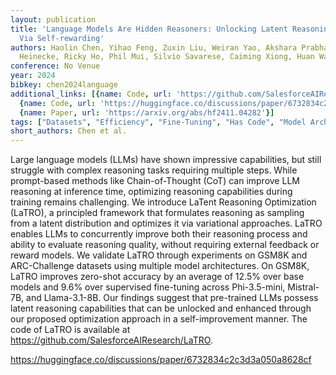 ```yaml
---
layout: publication
title: 'Language Models Are Hidden Reasoners: Unlocking Latent Reasoning Capabilities
  Via Self-rewarding'
authors: Haolin Chen, Yihao Feng, Zuxin Liu, Weiran Yao, Akshara Prabhakar, Shelby
  Heinecke, Ricky Ho, Phil Mui, Silvio Savarese, Caiming Xiong, Huan Wang
conference: No Venue
year: 2024
bibkey: chen2024language
additional_links: [{name: Code, url: 'https://github.com/SalesforceAIResearch/LaTRO'},
  {name: Code, url: 'https://huggingface.co/discussions/paper/6732834c2c3d3a050a8628cf'},
  {name: Paper, url: 'https://arxiv.org/abs/hf2411.04282'}]
tags: ["Datasets", "Efficiency", "Fine-Tuning", "Has Code", "Model Architecture", "Prompting", "Reinforcement Learning", "Tools", "Training Techniques"]
short_authors: Chen et al.
---
```

Large language models (LLMs) have shown impressive capabilities, but still struggle with complex reasoning tasks requiring multiple steps. While prompt-based methods like Chain-of-Thought (CoT) can improve LLM reasoning at inference time, optimizing reasoning capabilities during training remains challenging. We introduce LaTent Reasoning Optimization (LaTRO), a principled framework that formulates reasoning as sampling from a latent distribution and optimizes it via variational approaches. LaTRO enables LLMs to concurrently improve both their reasoning process and ability to evaluate reasoning quality, without requiring external feedback or reward models. We validate LaTRO through experiments on GSM8K and ARC-Challenge datasets using multiple model architectures. On GSM8K, LaTRO improves zero-shot accuracy by an average of 12.5% over base models and 9.6% over supervised fine-tuning across Phi-3.5-mini, Mistral-7B, and Llama-3.1-8B. Our findings suggest that pre-trained LLMs possess latent reasoning capabilities that can be unlocked and enhanced through our proposed optimization approach in a self-improvement manner. The code of LaTRO is available at https://github.com/SalesforceAIResearch/LaTRO.

https://huggingface.co/discussions/paper/6732834c2c3d3a050a8628cf